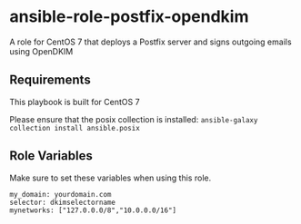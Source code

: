# ansible-role-postfix-opendkim
A role for CentOS 7 that deploys a Postfix server and signs outgoing emails using OpenDKIM

## Requirements
This playbook is built for CentOS 7

Please ensure that the posix collection is installed:
`ansible-galaxy collection install ansible.posix`

## Role Variables
Make sure to set these variables when using this role.

```
my_domain: yourdomain.com
selector: dkimselectorname
mynetworks: ["127.0.0.0/8","10.0.0.0/16"]
```
